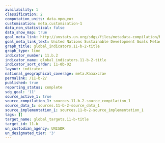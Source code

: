 ```yaml
---
availability: 1
classification: 2
computation_units: data.процент
customisation: meta.customisation-1
data_non_statistical: false
data_show_map: true
goal_meta_link: http://unstats.un.org/sdgs/files/metadata-compilation/Metadata-Goal-11.pdf
goal_meta_link_text: United Nations Sustainable Development Goals Metadata (pdf 2066kB)
graph_title: global_indicators.11-b-2-title
graph_type: line
indicator_number: 11.b.2
indicator_name: global_indicators.11-b-2-title
indicator_sort_order: 11-0b-02
layout: indicator
national_geographical_coverage: meta.Казахстан
permalink: /11-b-2/
published: true
reporting_status: complete
sdg_goal: '11'
source_active_1: true
source_compilation_1: sources.11-b-2-source_compilation_1
source_data_1: sources.11-b-2-source_data_1
source_implementation_1: sources.11-b-2-source_implementation_1
tags: []
target_name: global_targets.11-b-title
target_id: 11.b
un_custodian_agency: UNISDR
un_designated_tier: '3'
---
```

